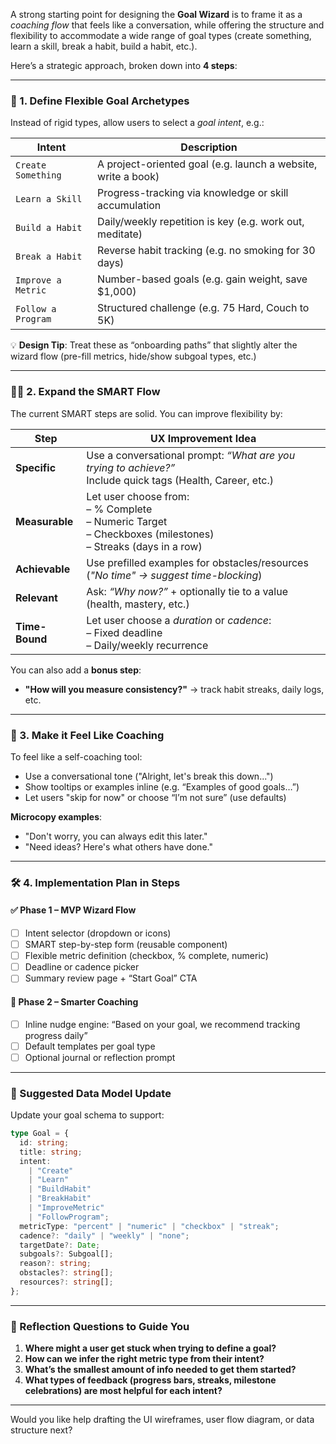 A strong starting point for designing the **Goal Wizard** is to frame it as a _coaching flow_ that feels like a conversation, while offering the structure and flexibility to accommodate a wide range of goal types (create something, learn a skill, break a habit, build a habit, etc.).

Here’s a strategic approach, broken down into **4 steps**:

---

### 🔑 1. **Define Flexible Goal Archetypes**

Instead of rigid types, allow users to select a _goal intent_, e.g.:

| Intent             | Description                                                   |
| ------------------ | ------------------------------------------------------------- |
| `Create Something` | A project-oriented goal (e.g. launch a website, write a book) |
| `Learn a Skill`    | Progress-tracking via knowledge or skill accumulation         |
| `Build a Habit`    | Daily/weekly repetition is key (e.g. work out, meditate)      |
| `Break a Habit`    | Reverse habit tracking (e.g. no smoking for 30 days)          |
| `Improve a Metric` | Number-based goals (e.g. gain weight, save \$1,000)           |
| `Follow a Program` | Structured challenge (e.g. 75 Hard, Couch to 5K)              |

💡 **Design Tip**: Treat these as “onboarding paths” that slightly alter the wizard flow (pre-fill metrics, hide/show subgoal types, etc.)

---

### 🧙‍♂️ 2. **Expand the SMART Flow**

The current SMART steps are solid. You can improve flexibility by:

| Step           | UX Improvement Idea                                                                                                     |
| -------------- | ----------------------------------------------------------------------------------------------------------------------- |
| **Specific**   | Use a conversational prompt: _“What are you trying to achieve?”_ <br> Include quick tags (Health, Career, etc.)         |
| **Measurable** | Let user choose from: <br>– % Complete <br>– Numeric Target <br>– Checkboxes (milestones) <br>– Streaks (days in a row) |
| **Achievable** | Use prefilled examples for obstacles/resources <br> (_"No time" → suggest time-blocking_)                               |
| **Relevant**   | Ask: _“Why now?”_ + optionally tie to a value (health, mastery, etc.)                                                   |
| **Time-Bound** | Let user choose a _duration_ or _cadence_: <br>– Fixed deadline <br>– Daily/weekly recurrence                           |

You can also add a **bonus step**:

- **"How will you measure consistency?"** → track habit streaks, daily logs, etc.

---

### 🧠 3. **Make it Feel Like Coaching**

To feel like a self-coaching tool:

- Use a conversational tone ("Alright, let's break this down...")
- Show tooltips or examples inline (e.g. “Examples of good goals…”)
- Let users "skip for now" or choose “I’m not sure” (use defaults)

**Microcopy examples**:

- "Don't worry, you can always edit this later."
- "Need ideas? Here's what others have done."

---

### 🛠 4. **Implementation Plan in Steps**

#### ✅ Phase 1 – MVP Wizard Flow

- [ ] Intent selector (dropdown or icons)
- [ ] SMART step-by-step form (reusable component)
- [ ] Flexible metric definition (checkbox, % complete, numeric)
- [ ] Deadline or cadence picker
- [ ] Summary review page + “Start Goal” CTA

#### 🧠 Phase 2 – Smarter Coaching

- [ ] Inline nudge engine: “Based on your goal, we recommend tracking progress daily”
- [ ] Default templates per goal type
- [ ] Optional journal or reflection prompt

---

### 🔄 Suggested Data Model Update

Update your goal schema to support:

```ts
type Goal = {
  id: string;
  title: string;
  intent:
    | "Create"
    | "Learn"
    | "BuildHabit"
    | "BreakHabit"
    | "ImproveMetric"
    | "FollowProgram";
  metricType: "percent" | "numeric" | "checkbox" | "streak";
  cadence?: "daily" | "weekly" | "none";
  targetDate?: Date;
  subgoals?: Subgoal[];
  reason?: string;
  obstacles?: string[];
  resources?: string[];
};
```

---

### 💬 Reflection Questions to Guide You

1. **Where might a user get stuck when trying to define a goal?**
2. **How can we infer the right metric type from their intent?**
3. **What’s the smallest amount of info needed to get them started?**
4. **What types of feedback (progress bars, streaks, milestone celebrations) are most helpful for each intent?**

---

Would you like help drafting the UI wireframes, user flow diagram, or data structure next?
